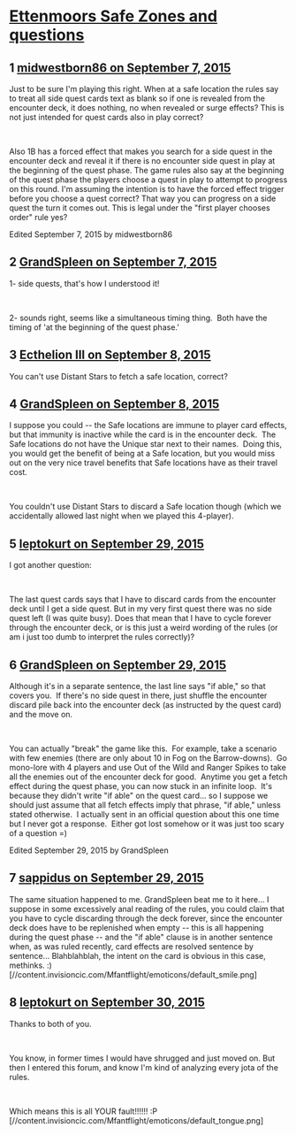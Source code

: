 # [Ettenmoors Safe Zones and questions](https://community.fantasyflightgames.com/topic/187520-ettenmoors-safe-zones-and-questions/)

## 1 [midwestborn86 on September 7, 2015](https://community.fantasyflightgames.com/topic/187520-ettenmoors-safe-zones-and-questions/?do=findComment&comment=1778839)

Just to be sure I'm playing this right. When at a safe location the rules say to treat all side quest cards text as blank so if one is revealed from the encounter deck, it does nothing, no when revealed or surge effects? This is not just intended for quest cards also in play correct?

 

Also 1B has a forced effect that makes you search for a side quest in the encounter deck and reveal it if there is no encounter side quest in play at the beginning of the quest phase. The game rules also say at the beginning of the quest phase the players choose a quest in play to attempt to progress on this round. I'm assuming the intention is to have the forced effect trigger before you choose a quest correct? That way you can progress on a side quest the turn it comes out. This is legal under the "first player chooses order" rule yes?

Edited September 7, 2015 by midwestborn86

## 2 [GrandSpleen on September 7, 2015](https://community.fantasyflightgames.com/topic/187520-ettenmoors-safe-zones-and-questions/?do=findComment&comment=1779063)

1- side quests, that's how I understood it!  

 

2- sounds right, seems like a simultaneous timing thing.  Both have the timing of 'at the beginning of the quest phase.'

## 3 [Ecthelion III on September 8, 2015](https://community.fantasyflightgames.com/topic/187520-ettenmoors-safe-zones-and-questions/?do=findComment&comment=1780948)

You can't use Distant Stars to fetch a safe location, correct?

## 4 [GrandSpleen on September 8, 2015](https://community.fantasyflightgames.com/topic/187520-ettenmoors-safe-zones-and-questions/?do=findComment&comment=1780957)

I suppose you could -- the Safe locations are immune to player card effects, but that immunity is inactive while the card is in the encounter deck.  The Safe locations do not have the Unique star next to their names.  Doing this, you would get the benefit of being at a Safe location, but you would miss out on the very nice travel benefits that Safe locations have as their travel cost.

 

You couldn't use Distant Stars to discard a Safe location though (which we accidentally allowed last night when we played this 4-player).

## 5 [leptokurt on September 29, 2015](https://community.fantasyflightgames.com/topic/187520-ettenmoors-safe-zones-and-questions/?do=findComment&comment=1825680)

I got another question:

 

The last quest cards says that I have to discard cards from the encounter deck until I get a side quest. But in my very first quest there was no side quest left (I was quite busy). Does that mean that I have to cycle forever through the encounter deck, or is this just a weird wording of the rules (or am i just too dumb to interpret the rules correctly)?

## 6 [GrandSpleen on September 29, 2015](https://community.fantasyflightgames.com/topic/187520-ettenmoors-safe-zones-and-questions/?do=findComment&comment=1825712)

Although it's in a separate sentence, the last line says "if able," so that covers you.  If there's no side quest in there, just shuffle the encounter discard pile back into the encounter deck (as instructed by the quest card) and the move on.

 

You can actually "break" the game like this.  For example, take a scenario with few enemies (there are only about 10 in Fog on the Barrow-downs).  Go mono-lore with 4 players and use Out of the Wild and Ranger Spikes to take all the enemies out of the encounter deck for good.  Anytime you get a fetch effect during the quest phase, you can now stuck in an infinite loop.  It's because they didn't write "if able" on the quest card... so I suppose we should just assume that all fetch effects imply that phrase, "if able," unless stated otherwise.  I actually sent in an official question about this one time but I never got a response.  Either got lost somehow or it was just too scary of a question =)  

Edited September 29, 2015 by GrandSpleen

## 7 [sappidus on September 29, 2015](https://community.fantasyflightgames.com/topic/187520-ettenmoors-safe-zones-and-questions/?do=findComment&comment=1825720)

The same situation happened to me. GrandSpleen beat me to it here... I suppose in some excessively anal reading of the rules, you could claim that you have to cycle discarding through the deck forever, since the encounter deck does have to be replenished when empty -- this is all happening during the quest phase -- and the "if able" clause is in another sentence when, as was ruled recently, card effects are resolved sentence by sentence... Blahblahblah, the intent on the card is obvious in this case, methinks. :) [//content.invisioncic.com/Mfantflight/emoticons/default_smile.png]

## 8 [leptokurt on September 30, 2015](https://community.fantasyflightgames.com/topic/187520-ettenmoors-safe-zones-and-questions/?do=findComment&comment=1826869)

Thanks to both of you.

 

You know, in former times I would have shrugged and just moved on. But then I entered this forum, and know I'm kind of analyzing every jota of the rules.

 

Which means this is all YOUR fault!!!!!! :P [//content.invisioncic.com/Mfantflight/emoticons/default_tongue.png]

